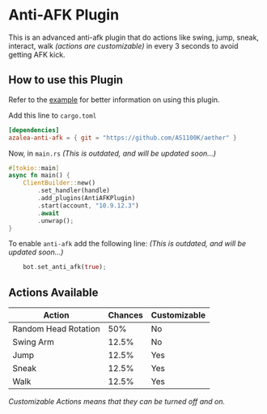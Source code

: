 # Anti-AFK Plugin

This is an advanced anti-afk plugin that do actions like swing, jump, sneak, interact, walk _(actions are customizable)_
in every 3 seconds to avoid getting AFK kick.

## How to use this Plugin
Refer to the [example](../../examples/anti-afk) for better information on using this plugin.

Add this line to `cargo.toml`
```toml
[dependencies]
azalea-anti-afk = { git = "https://github.com/AS1100K/aether" }
```

Now, in `main.rs` _(This is outdated, and will be updated soon...)_
```rust
#[tokio::main]
async fn main() {
    ClientBuilder::new()
        .set_handler(handle)
        .add_plugins(AntiAFKPlugin)
        .start(account, "10.9.12.3")
        .await
        .unwrap();
}
```

To enable `anti-afk` add the following line: _(This is outdated, and will be updated soon...)_
```rust
    bot.set_anti_afk(true);
```

## Actions Available
| Action               | Chances | Customizable |
|----------------------|---------|--------------|
| Random Head Rotation | 50%     | No           |
| Swing Arm            | 12.5%   | No           |
| Jump                 | 12.5%   | Yes          |
| Sneak                | 12.5%   | Yes          |
| Walk                 | 12.5%   | Yes          |

_Customizable Actions means that they can be turned off and on._